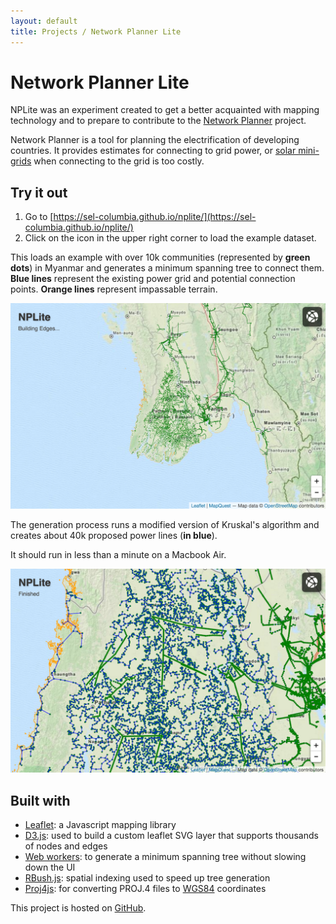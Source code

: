 ```yaml
---
layout: default
title: Projects / Network Planner Lite
---
```



# Network Planner Lite

NPLite was an experiment created to get a better acquainted with mapping technology and to prepare to contribute to the [Network Planner](http://networkplanner.modilabs.org/) project.

Network Planner is a tool for planning the electrification of developing countries. It provides estimates for connecting to grid power, or [solar mini-grids](http://sharedsolar.org/) when connecting to the grid is too costly.

## Try it out

1. Go to [https://sel-columbia.github.io/nplite/](https://sel-columbia.github.io/nplite/)
2. Click on the icon in the upper right corner to load the example dataset.

This loads an example with over 10k communities (represented by **green dots**) in Myanmar and generates a minimum spanning tree to connect them. **Blue lines** represent the existing power grid and potential connection points. **Orange lines** represent impassable terrain.

![building edges](/images/projects_nplite1.png)

The generation process runs a modified version of Kruskal's algorithm and creates about 40k proposed power lines (**in blue**).

It should run in less than a minute on a Macbook Air.

![Finished building network](/images/projects_nplite2.png)


## Built with

- [Leaflet](http://leafletjs.com/): a Javascript mapping library
- [D3.js](http://d3js.org/): used to build a custom leaflet SVG layer that supports thousands of nodes and edges
- [Web workers](https://developer.mozilla.org/en-US/docs/Web/API/Web_Workers_API/Using_web_workers): to generate a minimum spanning tree without slowing down the UI
- [RBush.js](https://github.com/mourner/rbush): spatial indexing used to speed up tree generation
- [Proj4js](http://proj4js.org/): for converting PROJ.4 files to [WGS84](https://en.wikipedia.org/wiki/World_Geodetic_System#A_new_World_Geodetic_System:_WGS_84) coordinates

This project is hosted on [GitHub](https://github.com/SEL-Columbia/nplite).
